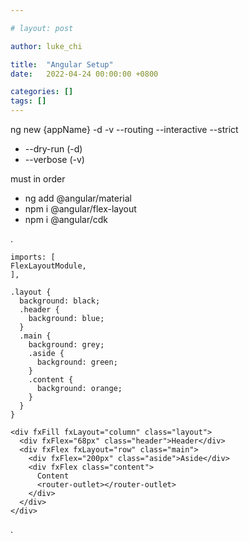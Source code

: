 ```yaml
---

# layout: post

author: luke_chi

title:  "Angular Setup"
date:   2022-04-24 00:00:00 +0800

categories: []
tags: []
---
```


ng new {appName} -d -v --routing --interactive --strict

* --dry-run (-d)
* --verbose (-v)

must in order

* ng add @angular/material
* npm i @angular/flex-layout
* npm i @angular/cdk

.

```
imports: [
FlexLayoutModule,
],
```

```
.layout {
  background: black;
  .header {
    background: blue;
  }
  .main {
    background: grey;
    .aside {
      background: green;
    }
    .content {
      background: orange;
    }
  }
}
```

```
<div fxFill fxLayout="column" class="layout">
  <div fxFlex="68px" class="header">Header</div>
  <div fxFlex fxLayout="row" class="main">
    <div fxFlex="200px" class="aside">Aside</div>
    <div fxFlex class="content">
      Content
      <router-outlet></router-outlet>
    </div>
  </div>
</div>
```

.
